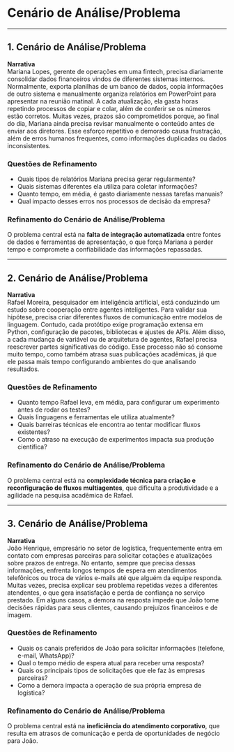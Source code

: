 # Cenário de Análise/Problema

---

## 1. Cenário de Análise/Problema

**Narrativa**  
Mariana Lopes, gerente de operações em uma fintech, precisa diariamente consolidar dados financeiros vindos de diferentes sistemas internos. Normalmente, exporta planilhas de um banco de dados, copia informações de outro sistema e manualmente organiza relatórios em PowerPoint para apresentar na reunião matinal. A cada atualização, ela gasta horas repetindo processos de copiar e colar, além de conferir se os números estão corretos. Muitas vezes, prazos são comprometidos porque, ao final do dia, Mariana ainda precisa revisar manualmente o conteúdo antes de enviar aos diretores. Esse esforço repetitivo e demorado causa frustração, além de erros humanos frequentes, como informações duplicadas ou dados inconsistentes.

### Questões de Refinamento

-   Quais tipos de relatórios Mariana precisa gerar regularmente?
-   Quais sistemas diferentes ela utiliza para coletar informações?
-   Quanto tempo, em média, é gasto diariamente nessas tarefas manuais?
-   Qual impacto desses erros nos processos de decisão da empresa?

### Refinamento do Cenário de Análise/Problema

O problema central está na **falta de integração automatizada** entre fontes de dados e ferramentas de apresentação, o que força Mariana a perder tempo e compromete a confiabilidade das informações repassadas.

---

## 2. Cenário de Análise/Problema

**Narrativa**  
Rafael Moreira, pesquisador em inteligência artificial, está conduzindo um estudo sobre cooperação entre agentes inteligentes. Para validar sua hipótese, precisa criar diferentes fluxos de comunicação entre modelos de linguagem. Contudo, cada protótipo exige programação extensa em Python, configuração de pacotes, bibliotecas e ajustes de APIs. Além disso, a cada mudança de variável ou de arquitetura de agentes, Rafael precisa reescrever partes significativas do código. Esse processo não só consome muito tempo, como também atrasa suas publicações acadêmicas, já que ele passa mais tempo configurando ambientes do que analisando resultados.

### Questões de Refinamento

-   Quanto tempo Rafael leva, em média, para configurar um experimento antes de rodar os testes?
-   Quais linguagens e ferramentas ele utiliza atualmente?
-   Quais barreiras técnicas ele encontra ao tentar modificar fluxos existentes?
-   Como o atraso na execução de experimentos impacta sua produção científica?

### Refinamento do Cenário de Análise/Problema

O problema central está na **complexidade técnica para criação e reconfiguração de fluxos multiagentes**, que dificulta a produtividade e a agilidade na pesquisa acadêmica de Rafael.

---

## 3. Cenário de Análise/Problema

**Narrativa**  
João Henrique, empresário no setor de logística, frequentemente entra em contato com empresas parceiras para solicitar cotações e atualizações sobre prazos de entrega. No entanto, sempre que precisa dessas informações, enfrenta longos tempos de espera em atendimentos telefônicos ou troca de vários e-mails até que alguém da equipe responda. Muitas vezes, precisa explicar seu problema repetidas vezes a diferentes atendentes, o que gera insatisfação e perda de confiança no serviço prestado. Em alguns casos, a demora na resposta impede que João tome decisões rápidas para seus clientes, causando prejuízos financeiros e de imagem.

### Questões de Refinamento

-   Quais os canais preferidos de João para solicitar informações (telefone, e-mail, WhatsApp)?
-   Qual o tempo médio de espera atual para receber uma resposta?
-   Quais os principais tipos de solicitações que ele faz às empresas parceiras?
-   Como a demora impacta a operação de sua própria empresa de logística?

### Refinamento do Cenário de Análise/Problema

O problema central está na **ineficiência do atendimento corporativo**, que resulta em atrasos de comunicação e perda de oportunidades de negócio para João.
